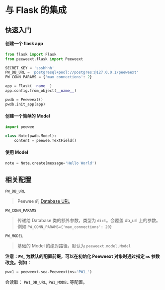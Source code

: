 # 与 Flask 的集成

## 快速入门

#### 创建一个 flask app

```python
from flask import Flask
from peeweext.flask import Peeweext

SECRET_KEY = 'ssshhhh'
PW_DB_URL = 'postgresql+pool://postgres:@127.0.0.1/peeweext'
PW_CONN_PARAMS = {'max_connections': 2}

app = Flask(__name__)
app.config.from_object(__name__)

pwdb = Peeweext()
pwdb.init_app(app)
```

#### 创建一个简单的 Model

```python
import peewee

class Note(pwdb.Model):
    content = peewee.TextField()
```

#### 使用 Model

```python
note = Note.create(message='Hello World')
```

## 相关配置

`PW_DB_URL`

> Peewee 的 [Database URL](https://peewee.readthedocs.io/en/latest/peewee/playhouse.html#db-url)

`PW_CONN_PARAMS`

> 传递给 Database 类的额外参数，类型为 `dict`。会覆盖 db_url 上的参数。例如 `PW_CONN_PARAMS={'max_connections': 20}`

`PW_MODEL`

> 基础的 Model 的绝对路径，默认为 `peeweext.model.Model`

**注意：`PW_` 为默认的配置前缀，可以在初始化 Peeweext 对象时通过指定 `ns` 参数改变。例如：**

```python
pwx1 = peeweext.sea.Peeweext(ns='PW1_')
```

会读取： `PW1_DB_URL`, `PW1_MODEL` 等配置。
